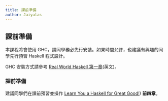 ```yaml
---
title: 課前準備
author: Jaiyalas
---
```


## 課前準備

本課程將會使用 GHC，請同學務必先行安裝。如果時間允許，也建議有興趣的同學先行預習 Haskell 程式設計。

GHC 安裝方式請參考 [Real World Haskell 第一章](http://book.realworldhaskell.org/read/getting-started.html)(英文)。

### 課前準備

建議同學們在課前預習並操作 [Learn You a Haskell for Great Good!](http://learnyouahaskell.com/chapters)) **前四章**。

<!--

- Installation
- GHCi: :l, :t, :q
- Basic operations: basic functional and numeric operations
- Programming with lists: basic operations, list comprehension
- Frequently used typeclasses
   1. Medium (Ch5-6, LYH)
      - Recursion (Ch5, LYH)
      - High-order function (CH6, LYH)
   2. Practical (Ch 7, 9-10, LYH)
   3. Advanced (the rest of LYH)

-->
